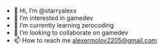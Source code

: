 - 👋 Hi, I’m @starryalexx
- 👀 I’m interested in gamedev
- 🌱 I’m currently learning zerocoding
- 💞️ I’m looking to collaborate on gamedev
- 📫 How to reach me alexermolov2205@gmail.com

<!---
starryalexx/starryalexx is a ✨ special ✨ repository because its `README.md` (this file) appears on your GitHub profile.
You can click the Preview link to take a look at your changes.
--->
